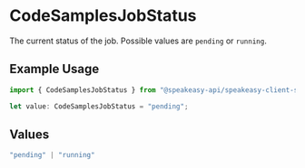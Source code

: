 # CodeSamplesJobStatus

The current status of the job. Possible values are `pending` or `running`.

## Example Usage

```typescript
import { CodeSamplesJobStatus } from "@speakeasy-api/speakeasy-client-sdk-typescript/sdk/models/shared";

let value: CodeSamplesJobStatus = "pending";
```

## Values

```typescript
"pending" | "running"
```
